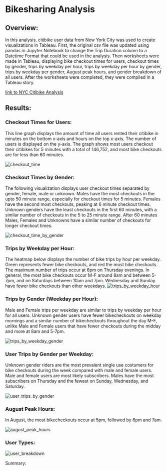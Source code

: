 # Bikesharing Analysis


## Overview:


In this analysis, citibike user data from New York City was used to create visualizations in Tableau.  First, the original csv file was updated using pandas in Jupyter Notebook to change the Trip Duration column to a Datetime Format that could be used in the analysis.  Then worksheets were made in Tableau, displaying bike checkout times for users, checkout times by gender, trips by weekday per hour, trips by weekday per hour by gender,  trips by weekday per gender, August peak hours, and gender breakdown of all users.  After the worksheets were completed, they were compiled in a Tableau story.

[link to NYC Citibike Analysis](https://public.tableau.com/app/profile/corinne.hume/viz/NYCCitibikeAnalysis_16240607751250/NYCCitibikeAnalysis)
## Results:


### Checkout Times for Users:


This line graph displays the amount of time all users rented their citibike in minutes on the bottom x-axis and hours on the top x-axis.  The number of users is displayed on the y-axis.  The graph shows most users checkout their citibikes for 5 minutes with a total of 146,752, and most bike checkouts are for less than 60 minutes.  

![checkout_time](https://user-images.githubusercontent.com/78699521/121812977-ecde2a00-cc1e-11eb-886f-79498d7f3402.png)


### Checkout Times by Gender:


The following visualization displays user checkout times separated by gender, female, male or unknown.  Males have the most checkouts in the upto 50 minute range, especially for checkout times for 5 minutes.  Females have the second most checkouts, peaking at 6 minute checkout times.  Unknown genders have the least checkouts in the first 60 minutes, with a similar number of checkouts in the 5 to 25 minute range. After 60 minutes Males, Females and Unknowns have a similar number of checkouts for longer checkout times. 

![checkout_time_by_gender](https://user-images.githubusercontent.com/78699521/121812986-f5366500-cc1e-11eb-8402-a152618915d5.png)


### Trips by Weekday per Hour:


The heatmap below displays the number of bike trips by hour per weekday.  Green represents fewer bike checkouts, and red the most bike checkouts.  The maximum number of trips occur at 6pm on Thursday evenings.  In general, the most bike checkouts occur M-F around 8am and between 5-7pm, and on Saturdays between 10am and 7pm.  Wednesday and Sunday have fewer bike checkouts than other weekdays.
![trips_by_weekday_hour](https://user-images.githubusercontent.com/78699521/121813005-0aab8f00-cc1f-11eb-82af-7c29782150c8.png)


### Trips by Gender (Weekday per Hour):
Male and Female trips per weekday are similar to trips by weekday per hour for all users.  Unknown gender users have fewer bikecheckouts on weekday mornings and a similar number of bikecheckouts throughout the day M-F, unlike Male and Female users that have fewer checkouts during the midday and more at 8am and 5-7pm.  

![trips_by_weekday_gender](https://user-images.githubusercontent.com/78699521/121813011-1303ca00-cc1f-11eb-8239-70e15ead221e.png)


### User Trips by Gender per Weekday:
Unknown gender riders are the most prevalent single use costumers for bike checkouts during the week compared with male and female users.  Male and female users are most likely subscribers.  Males have the most subscribers on Thursday and the fewest on Sunday, Wednesday, and Saturday. 

![user_trips_by_gender](https://user-images.githubusercontent.com/78699521/121813027-2878f400-cc1f-11eb-895b-b4fbfd6c6fd2.png)


### August Peak Hours:
In August, the most bikecheckouts occur at 5pm, followed by 6pm and 7am.

![august_peak_hours](https://user-images.githubusercontent.com/78699521/121813034-2fa00200-cc1f-11eb-8c22-4f7ebb20bed7.png)


### User Types:


![user_breakdown](https://user-images.githubusercontent.com/78699521/122624854-ff10fb80-d056-11eb-88e9-de4d60cdb86f.png)





Summary:





